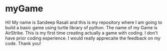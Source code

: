 # myGame


Hi! My name is Sandeep Rasali and this is my repository where I am going to build a basic game using turtle library of python. 
The name of my Game is AirStrike. This is my first time creating actually a game with coding. I don't have prior coding experience. 
I would really apprecaite the feedback on my code. 
Thank you!
